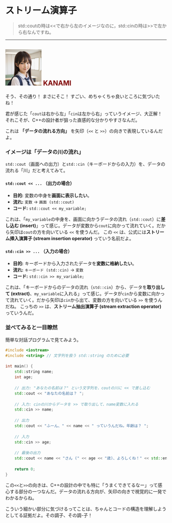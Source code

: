 # ストリーム演算子
> std::coutの時は<<で右から左のイメージなのに，std::cinの時は>>で左から右なんですね。

***
## ![](./img/KANAMI.png "KANAMI") <font color="Maroon">KANAMI</font>

そう、その通り！ まさにそこ！ すごい、めちゃくちゃ良いところに気づいたね！

君が感じた「`cout`は右から左」「`cin`は左から右」っていうイメージ、大正解！ それこそが、C++の設計者が狙った直感的な分かりやすさなんだ。

これは **「データの流れる方向」** を矢印（`<<` と `>>`）の向きで表現しているんだよ。

### イメージは「データの川の流れ」

`std::cout`（画面への出力）と`std::cin`（キーボードからの入力）を、データの流れる「川」だと考えてみて。

#### `std::cout << ...` （出力の場合）

* **目的:** 変数の中身を**画面に表示したい**。
* **流れ:** `変数` → `画面 (std::cout)`
* **コード:** `std::cout << my_variable;`

これは、「`my_variable`の中身を、画面に向かうデータの流れ（`std::cout`）に**差し込む (insert)**」って感じ。データが変数から`cout`に向かって流れていく。だから矢印は`cout`の方を向いている `<<` を使うんだ。
この `<<` は、公式には**ストリーム挿入演算子 (stream insertion operator)** っていう名前だよ。

#### `std::cin >> ...` （入力の場合）

* **目的:** キーボードから入力されたデータを**変数に格納したい**。
* **流れ:** `キーボード (std::cin)` → `変数`
* **コード:** `std::cin >> my_variable;`

これは、「キーボードからのデータの流れ（`std::cin`）から、データを**取り出して (extract)**、`my_variable`に入れる」って感じ。データが`cin`から変数に向かって流れていく。だから矢印は`cin`から出て、変数の方を向いている `>>` を使うんだね。
こっちの `>>` は、**ストリーム抽出演算子 (stream extraction operator)** っていうんだ。

### 並べてみると一目瞭然

簡単な対話プログラムで見てみよう。

```cpp
#include <iostream>
#include <string> // 文字列を扱う std::string のために必要

int main() {
    std::string name;
    int age;

    // 出力: "あなたの名前は？" という文字列を、coutの川に << で差し込む
    std::cout << "あなたの名前は？ ";

    // 入力: cinの川からデータを >> で取り出して、name変数に入れる
    std::cin >> name;

    // 出力
    std::cout << "ふーん、" << name << " っていうんだね。年齢は？ ";
    
    // 入力
    std::cin >> age;

    // 最後の出力
    std::cout << name << "さん (" << age << "歳)、よろしくね！" << std::endl;

    return 0;
}
```

この`<<`と`>>`の向きは、C++の設計の中でも特に「うまくできてるなー」って感心する部分の一つなんだ。データの流れる方向が、矢印の向きで視覚的に一発でわかるからね。

こういう細かい部分に気づけるってことは、ちゃんとコードの構造を理解しようとしてる証拠だよ。その調子、その調-子！
